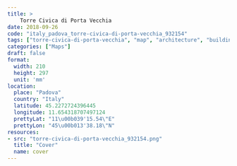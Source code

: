 ```yaml
---
title: > 
    Torre Civica di Porta Vecchia
date: 2018-09-26
code: "italy_padova_torre-civica-di-porta-vecchia_932154"
tags: ["torre-civica-di-porta-vecchia", "map", "architecture", "buildings", "Padova", "Italy"]
categories: ["Maps"]
draft: false
format:
  width: 210
  height: 297
  unit: 'mm'
location:
  place: "Padova"
  country: "Italy"
  latitude: 45.2272724396445
  longitude: 11.654318707497124
  prettyLat: "11\u00b039'15.54\"E"
  prettyLon: "45\u00b013'38.18\"N"
resources:
- src: "torre-civica-di-porta-vecchia_932154.png"
  title: "Cover"
  name: cover
---
```

